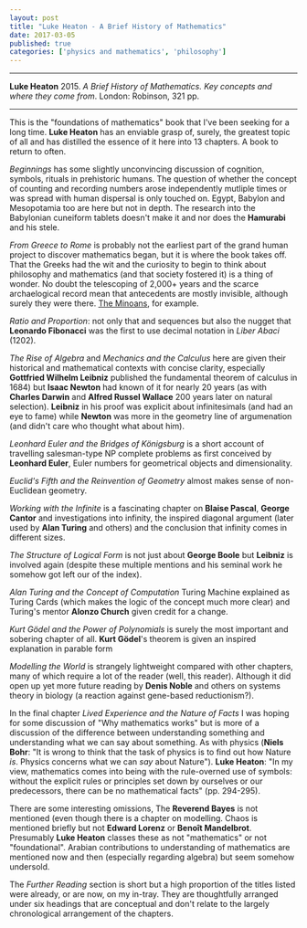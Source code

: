 ```yaml
---
layout: post
title: "Luke Heaton - A Brief History of Mathematics"
date: 2017-03-05
published: true
categories: ['physics and mathematics', 'philosophy']
---
```


***
<b>Luke Heaton</b> 2015. _A Brief History of Mathematics. Key concepts and where they come from_. London: Robinson, 321 pp.

***

This is the "foundations of mathematics" book that I've been seeking for a long time.  **Luke Heaton** has an enviable grasp of, surely, the greatest topic of all and has distilled the essence of it here into 13 chapters.  A book to return to often.

_Beginnings_ has some slightly unconvincing discussion of cognition, symbols, rituals in prehistoric humans.  The question of whether the concept of counting and recording numbers arose independently mutliple times or was spread with human dispersal is only touched on.  Egypt, Babylon and Mesopotamia too are here but not in depth.  The research into the Babylonian cuneiform tablets doesn't make it and nor does the **Hamurabi** and his stele.

_From Greece to Rome_ is probably not the earliest part of the grand human project to discover mathematics began, but it is  where the book takes off.  That the Greeks had the wit and the curiosity to begin to think about philosophy and mathematics (and that society fostered it) is a thing of wonder.  No doubt the telescoping of 2,000+ years and the scarce archaelogical record mean that antecedents are mostly invisible, although surely they were there. [The Minoans](http://timeteam.github.io/history%20and%20pre-history/physics%20and%20mathematics/2015/12/12/the-riddle-of-the-labyrinth.html), for example.

_Ratio and Proportion_: not only that and sequences but also the nugget that **Leonardo Fibonacci**  was the first to use decimal notation in _Liber Abaci_ (1202). 

_The Rise of Algebra_ and _Mechanics and the Calculus_ here are given their historical and mathematical contexts with concise clarity, especially **Gottfried Wilhelm Leibniz** published the fundamental theorem of calculus in 1684) but **Isaac Newton** had known of it for nearly 20 years (as with **Charles Darwin** and **Alfred Russel Wallace** 200 years later on natural selection).  **Leibniz** in his proof was explicit about infinitesimals (and had an eye to fame) while **Newton** was more in the geometry line of argumenation (and didn't care who thought what about him).   

_Leonhard Euler and the Bridges of Königsburg_ is a short account of travelling salesman-type NP complete problems as first conceived by **Leonhard Euler**, Euler numbers for geometrical objects and dimensionality.  

_Euclid's Fifth and the Reinvention of Geometry_ almost makes sense of non-Euclidean geometry.

_Working with the Infinite_ is a fascinating chapter on **Blaise Pascal**, **George Cantor** and investigations into infinity, the inspired diagonal argument (later used by **Alan Turing** and others) and the conclusion that infinity comes in different sizes. 

_The Structure of Logical Form_ is not just about **George Boole** but **Leibniz** is involved again (despite these multiple mentions and his seminal work he somehow got left our of the index).

_Alan Turing and the Concept of Computation_ Turing Machine explained as Turing Cards (which makes the logic of the concept much more clear) and Turing's mentor **Alonzo Church** given credit for a change.

_Kurt Gödel and the Power of Polynomials_ is surely the most important and sobering chapter of all.  **Kurt Gödel**'s theorem is given an inspired explanation in parable form

_Modelling the World_ is strangely lightweight compared with other chapters, many of which require a lot of the reader (well, this reader).  Although it did open up yet more future reading by **Denis Noble** and others on systems theory in biology (a reaction against gene-based reductionism?).

In the final chapter _Lived Experience and the Nature of Facts_ I was hoping for some discussion of "Why mathematics works" but is more of a discussion of the difference between understanding something and understanding what we can say about something.  As with physics (**Niels Bohr**: "It is wrong to think that the task of physics is to find out how Nature _is_.  Physics concerns what we can _say_ about Nature"). **Luke Heaton**: "In my view, mathematics comes into being with the rule-overned use of symbols: without the explicit rules or principles set down by ourselves or our predecessors, there can be no mathematical facts" (pp. 294-295). 

There are some interesting omissions, The **Reverend Bayes** is not mentioned (even though there is a chapter on modelling.  Chaos is mentioned briefly but not **Edward Lorenz** or **Benoît Mandelbrot**.  Presumably **Luke Heaton** classes these as not "mathematics" or not "foundational".  Arabian contributions to understanding of mathematics are mentioned now and then (especially regarding algebra) but seem somehow undersold.

The _Further Reading_ section is short but a high proportion of the titles listed were already, or are now, on my in-tray.  They are thoughtfully arranged under six headings that are conceptual and don't relate to the largely chronological arrangement of the chapters.  
